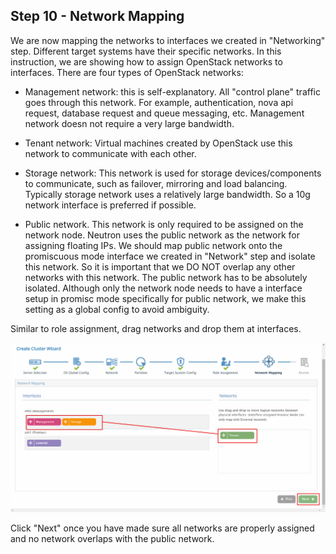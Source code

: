 <h2 id="step-ten">Step 10 - Network Mapping</h2>


We are now mapping the networks to interfaces we created in "Networking" step.
Different target systems have their specific networks. In this instruction, we are showing how to assign OpenStack networks to interfaces. There are four types of OpenStack networks:


+ Management network: this is self-explanatory. All "control plane" traffic goes through this network. For example, authentication, nova api request, database request and queue messaging, etc. Management network doesn not require a very large bandwidth.

+ Tenant network: Virtual machines created by OpenStack use this network to communicate with each other.

+ Storage network: This network is used for storage devices/components to communicate, such as failover, mirroring and load balancing. Typically storage network uses a relatively large bandwidth. So a 10g network interface is preferred if possible.

+ Public network. This network is only required to be assigned on the network node. Neutron uses the public network as the network for assigning floating IPs. We should map public network onto the promiscuous mode interface we created in "Network" step and isolate this network. 
So it is important that we DO NOT overlap any other networks with this network. The public network has to be absolutely isolated. Although only the network node needs to have a interface setup in promisc mode specifically for public network, we make this setting as a global config to avoid ambiguity.


Similar to role assignment, drag networks and drop them at interfaces.

![network](/img/install/10_network_mapping.png)

Click "Next" once you have made sure all networks are properly assigned and no network overlaps with the public network.
